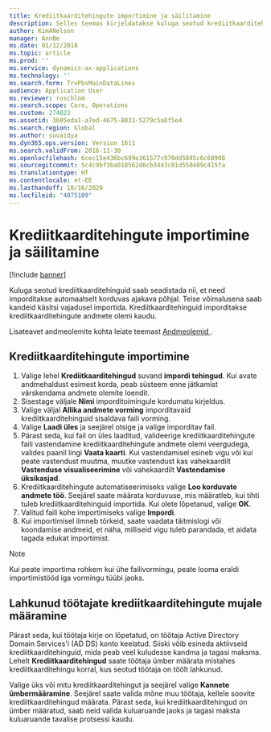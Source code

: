 ```yaml
---
title: Krediitkaarditehingute importimine ja säilitamine
description: Selles teemas kirjeldatakse kuluga seotud krediitkaarditehingute importimist ja haldamist. Neid tehinguid saab seadistada nii, et need imporditakse automaatselt regulaarselt teatud aja tagant, või neid saab vajaduse kohaselt käsitsi importida.
author: KimANelson
manager: AnnBe
ms.date: 01/12/2018
ms.topic: article
ms.prod: ''
ms.service: dynamics-ax-applications
ms.technology: ''
ms.search.form: TrvPbsMainDataLines
audience: Application User
ms.reviewer: roschlom
ms.search.scope: Core, Operations
ms.custom: 274023
ms.assetid: 3605eda1-a7ed-4675-8031-5279c5a8f5e4
ms.search.region: Global
ms.author: suvaidya
ms.dyn365.ops.version: Version 1611
ms.search.validFrom: 2016-11-30
ms.openlocfilehash: 6cec15e436bc699e361577c970dd5845c6c68908
ms.sourcegitcommit: 5c4c9bf3ba018562d6cb3443c01d550489c415fa
ms.translationtype: HT
ms.contentlocale: et-EE
ms.lasthandoff: 10/16/2020
ms.locfileid: "4075109"
---
```

# <a name="import-and-maintain-credit-card-transactions"></a>Krediitkaarditehingute importimine ja säilitamine

[!include [banner](../includes/banner.md)]

Kuluga seotud krediitkaarditehinguid saab seadistada nii, et need imporditakse automaatselt korduvas ajakava põhjal. Teise võimalusena saab kandeid käsitsi vajadusel importida. Krediitkaarditehinguid imporditakse krediitkaarditehingute andmete olemi kaudu.

Lisateavet andmeolemite kohta leiate teemast [Andmeolemid ](https://docs.microsoft.com/dynamics365/fin-ops-core/dev-itpro/data-entities/data-entities).

## <a name="import-credit-card-transactions"></a>Krediitkaarditehingute importimine

1. Valige lehel **Krediitkaarditehingud** suvand **impordi tehingud**. Kui avate andmehaldust esimest korda, peab süsteem enne jätkamist värskendama andmete olemite loendit.
2. Sisestage väljale **Nimi** imporditoimingule kordumatu kirjeldus.
3. Valige väljal **Allika andmete vorming** imporditavaid krediitkaarditehinguid sisaldava faili vorming.
4. Valige **Laadi üles** ja seejärel otsige ja valige imporditav fail.
5. Pärast seda, kui fail on üles laaditud, valideerige krediitkaarditehingute faili vastendamine krediitkaarditehingute andmete olemi veergudega, valides paanil lingi **Vaata kaarti**. Kui vastendamisel esineb vigu või kui peate vastendust muutma, muutke vastendust kas vahekaardilt **Vastenduse visualiseerimine** või vahekaardilt **Vastendamise üksikasjad**.
6. Krediitkaarditehingute automatiseerimiseks valige **Loo korduvate andmete töö**. Seejärel saate määrata korduvuse, mis määratleb, kui tihti tuleb krediitkaarditehinguid importida. Kui olete lõpetanud, valige **OK**.
7. Valitud faili kohe importimiseks valige **Impordi**.
8. Kui importimisel ilmneb tõrkeid, saate vaadata täitmislogi või koondamise andmeid, et näha, milliseid vigu tuleb parandada, et aidata tagada edukat importimist.

> [!NOTE]
> Kui peate importima rohkem kui ühe failivormingu, peate looma eraldi importimistööd iga vormingu tüübi jaoks.

## <a name="reassign-the-credit-card-transactions-for-terminated-employees"></a>Lahkunud töötajate krediitkaarditehingute mujale määramine

Pärast seda, kui töötaja kirje on lõpetatud, on töötaja Active Directory Domain Services'i (AD DS) konto keelatud. Siiski võib esineda aktiivseid krediitkaarditehinguid, mida peab veel kuludesse kandma ja tagasi maksma. Lehelt **Krediitkaarditehingud** saate töötaja ümber määrata mistahes krediitkaarditehingu korral, kus seotud töötaja on töölt lahkunud.

Valige üks või mitu krediitkaarditehingut ja seejärel valige **Kannete ümbermääramine**. Seejärel saate valida mõne muu töötaja, kellele soovite krediitkaarditehingud määrata. Pärast seda, kui krediitkaarditehingud on ümber määratud, saab neid valida kuluaruande jaoks ja tagasi maksta kuluaruande tavalise protsessi kaudu.
